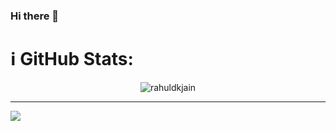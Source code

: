 ### Hi there 👋

# ℹ️ GitHub Stats:
<p align="center"> <img src=https://github-readme-stats.vercel.app/api?username=Sakarrr&show_icons=true alt=rahuldkjain /> </p>

---
[![](https://visitcount.itsvg.in/api?id=Sakarrr&icon=0&color=0)](https://visitcount.itsvg.in)

<!--
**Sakarrr/Sakarrr** is a ✨ _special_ ✨ repository because its `README.md` (this file) appears on your GitHub profile.

Here are some ideas to get you started:

- 🔭 I’m currently working on ...
- 🌱 I’m currently learning ...
- 👯 I’m looking to collaborate on ...
- 🤔 I’m looking for help with ...
- 💬 Ask me about ...
- 📫 How to reach me: ...
- 😄 Pronouns: ...
- ⚡ Fun fact: ...
-->
